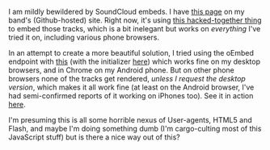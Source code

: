 ---
---

I am mildly bewildered by SoundCloud embeds. I have [this page](http://rawfunkmaharishi.uk/sounds/) on my band's (Github-hosted) site. Right now, it's using [this hacked-together thing](https://github.com/rawfunkmaharishi/rawfunkmaharishi.github.io/blob/master/_includes/hacky-sound.html) to embed those tracks, which is a bit inelegant but works on _everything_ I've tried it on, including various phone browsers.

In an attempt to create a more beautiful solution, I tried using the oEmbed endpoint with [this](https://github.com/rawfunkmaharishi/rawfunkmaharishi.github.io/blob/master/_includes/sound.html) (with the initializer [here](https://github.com/rawfunkmaharishi/rawfunkmaharishi.github.io/blob/master/sounds.html#L5-L10)) which works fine on my desktop browsers, and in Chrome on my Android phone. But on other phone browsers none of the tracks get rendered, _unless I request the desktop version_, which makes it all work fine (at least on the Android browser, I've had semi-confirmed reports of it working on iPhones too). See it in action [here](http://rawfunkmaharishi.uk/oembed-sounds/).

I'm presuming this is all some horrible nexus of User-agents, HTML5 and Flash, and maybe I'm doing something dumb (I'm cargo-culting most of this JavaScript stuff) but is there a nice way out of this?
